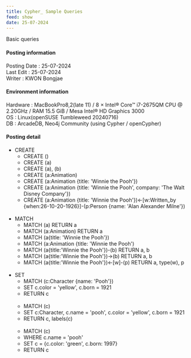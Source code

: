 ```yaml
---
title: Cypher_ Sample Queries
feed: show
date: 25-07-2024
---
```

Basic queries

#### Posting information

Posting Date : 25-07-2024  
Last Edit : 25-07-2024  
Writer : KWON Bongjae

#### Environment information

Hardware : MacBookPro8,2(late 11) /  8 × Intel® Core™ i7-2675QM CPU @ 2.20GHz / RAM 15.5 GiB / Mesa Intel® HD Graphics 3000 <br>
OS : Linux(openSUSE Tumbleweed 20240716) <br>
DB : ArcadeDB, Neo4j Community (using Cypher / openCypher) <br> 

#### Posting detail

- CREATE
	- CREATE ()
	- CREATE (a)
	- CREATE (a), (b)
	- CREATE (a:Animation)
	- CREATE (a:Animation {title: 'Winnie the Pooh'})
	- CREATE (a:Animation {title: 'Winnie the Pooh', company: 'The Walt Disney Company'})
	- CREATE (a:Animation {title: 'Winnie the Pooh'})<-[w:Written_by {when:26-10-20-1926}]-(p:Person {name: 'Alan Alexander Milne'})
<br> <br>
- MATCH
	- MATCH (a) RETURN a
	- MATCH (a:Animation) RETURN a
	- MATCH (a{title: 'Winnie the Pooh'})
	- MATCH (a:Animation {title: 'Winnie the Pooh')
	- MATCH (a{title:'Winnie the Pooh'})-(b) RETURN a, b
	- MATCH (a{title:'Winnie the Pooh'})->(b) RETURN a, b
	- MATCH (a{title:'Winnie the Pooh'})<-[w]-(p) RETURN a, type(w), p
<br> <br>
- SET
	- MATCH (c:Character {name: 'Pooh'})
	- SET c.color = 'yellow', c.born = 1921
	- RETURN c
	<br><br>
	- MATCH (c)
	- SET c:Character, c.name = 'pooh', c.color = 'yellow', c.born = 1921
	- RETURN c, labels(c)
	<br><br>
	- MATCH (c)
	- WHERE c.name = 'pooh'
	- SET c = {c.color: 'green', c.born: 1997}
	- RETURN c